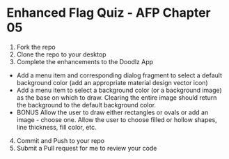 # Enhanced Flag Quiz - AFP Chapter 05
 1. Fork the repo
 2. Clone the repo to your desktop
 3. Complete the enhancements to the Doodlz App
 - Add a menu item and corresponding dialog fragment to select a default background color (add an appropriate material design vector icon)
 - Add a menu item to select a background color (or a background image) as the base on which to draw. Clearing the entire image should return the background to the default background color.
 - BONUS Allow the user to draw either rectangles or ovals or add an image - choose one. Allow the user to choose filled or hollow shapes, line thickness, fill color, etc.
 4. Commit and Push to your repo
 5. Submit a Pull request for me to review your code
